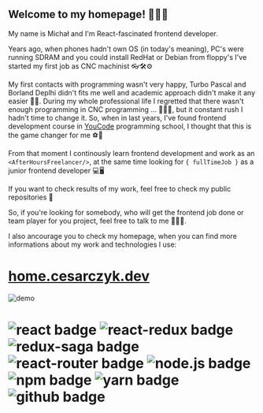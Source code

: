 ## Welcome to my homepage! 👋🎈🎉

My name is Michał and I'm React-fascinated frontend developer.

Years ago, when phones hadn't own OS (in today's meaning), PC's were running SDRAM and you could install RedHat or Debian from floppy's I've started my first job as CNC machinist 👓🛠⚙

My first contacts with programming wasn't very happy, Turbo Pascal and Borland Deplhi didn't fits me well and academic approach didn't make it any easier 🤷‍♂️. During my whole professional life I regretted that there wasn't enough programming in CNC programming ... 🤦‍♂️😂, but it constant rush I hadn't time to change it.
So, when in last years, I've found frontend development course in [YouCode](https://www.youcode.pl) programming school, I thought that this is the game changer for me ⚽🥅

From that moment I continously learn frontend development and work as an ``<AfterHoursFreelancer/>``,  at the same time looking for ``{ fullTimeJob }`` as a junior frontend developer 💻🖥

If you want to check results of my work, feel free to check my public repositories 🔎

So, if you're looking for somebody, who will get the frontend job done or team player for you project, feel free to talk to me 🤝📲📧.

I also ancourage you to check my homepage, when you can find more informations about my work and technologies I use:

# [home.cesarczyk.dev](https://home.cesarczyk.dev)


![demo](demo.gif)

# ![react badge](https://img.shields.io/badge/-ReactJs-blue?logo=react&logoColor=white&style=plastic) ![react-redux badge](https://img.shields.io/badge/-ReactRedux-darkGreen?logo=redux&logoColor=white&style=plastic) ![redux-saga badge](https://img.shields.io/badge/-ReduxSaga-B7178C?logo=reduxSaga&logoColor=white&style=plastic) ![react-router badge](https://img.shields.io/badge/-ReactRouter-ffda00?logo=reactRouter&logoColor=white&style=plastic) ![node.js badge](https://img.shields.io/badge/-NodeJs-0088CC?logo=nodeDotJs&logoColor=white&style=plastic) ![npm badge](https://img.shields.io/badge/-npm-ffffff?logo=NPM&logoColor=white&style=plastic) ![yarn badge](https://img.shields.io/badge/-yarn-ff5722?logo=yarn&logoColor=white&style=plastic) ![github badge](https://img.shields.io/badge/-GitHub-black?logo=gitHub&logoColor=white&style=plastic)
<!--
**MCesarczyk/MCesarczyk** is a ✨ _special_ ✨ repository because its `README.md` (this file) appears on your GitHub profile.

Here are some ideas to get you started:

- 🔭 I’m currently working on ...
- 🌱 I’m currently learning ...
- 👯 I’m looking to collaborate on ...
- 🤔 I’m looking for help with ...
- 💬 Ask me about ...
- 📫 How to reach me: ...
- 😄 Pronouns: ...
- ⚡ Fun fact: ...
-->
